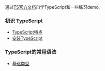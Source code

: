 通过[TS官方文档](<https://www.tslang.cn/docs/home.html>)自学TypeScript和一些练习demo。



### 初识 TypeScript

+ [TypeScript特点](<https://github.com/youngle316/ts_demo/blob/master/docs/0_introduction.md>)
+ [安装TypeScript](https://github.com/youngle316/ts_demo/blob/master/docs/0_introduction.md)



### TypeScript的常用语法

+ [基础类型](<https://github.com/youngle316/ts_demo/blob/master/docs/1_type.md>)

